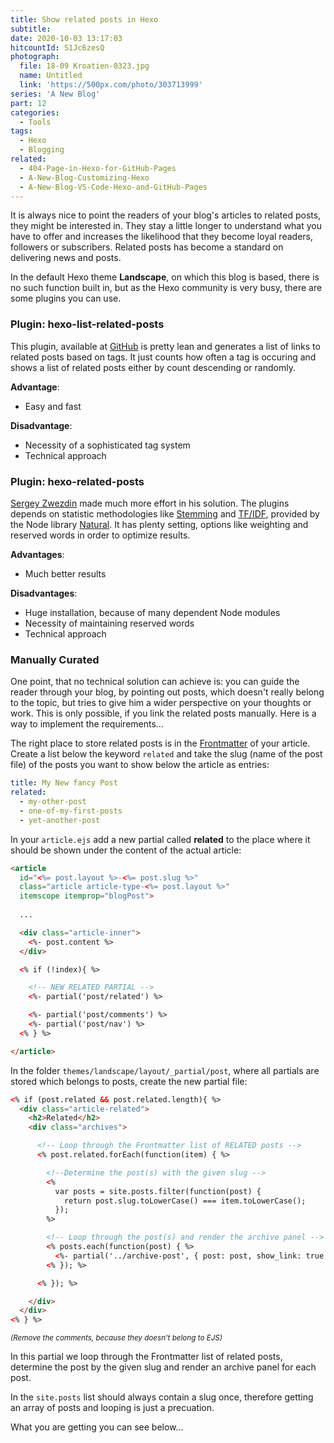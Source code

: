 ```yaml
---
title: Show related posts in Hexo
subtitle: 
date: 2020-10-03 13:17:03
hitcountId: S1Jc6zesQ
photograph:
  file: 18-09 Kroatien-0323.jpg
  name: Untitled
  link: 'https://500px.com/photo/303713999'
series: 'A New Blog'
part: 12
categories:
  - Tools
tags:
  - Hexo
  - Blogging
related:
  - 404-Page-in-Hexo-for-GitHub-Pages
  - A-New-Blog-Customizing-Hexo
  - A-New-Blog-VS-Code-Hexo-and-GitHub-Pages
---
```

It is always nice to point the readers of your blog's articles to related posts, they might be interested in. They stay a little longer to understand what you have to offer and increases the likelihood that they become loyal readers, followers or subscribers. Related posts has become a standard on delivering news and posts.

In the default Hexo theme **Landscape**, on which this blog is based, there is no such function built in, but as the Hexo community is very busy, there are some plugins you can use.

<!-- more -->

### Plugin: hexo-list-related-posts

This plugin, available at [GitHub](https://github.com/nkmk/hexo-list-related-posts) is pretty lean and generates a list of links to related posts based on tags. It just counts how often a tag is occuring and shows a list of related posts either by count descending or randomly.

**Advantage**:

* Easy and fast

**Disadvantage**:

* Necessity of a sophisticated tag system
* Technical approach

### Plugin: hexo-related-posts

[Sergey Zwezdin](https://github.com/sergeyzwezdin/hexo-related-posts) made much more effort in his solution. The plugins depends on statistic methodologies like [Stemming](https://en.wikipedia.org/wiki/Stemming) and [TF/IDF](https://en.wikipedia.org/wiki/Tf%E2%80%93idf), provided by the Node library [Natural](https://github.com/NaturalNode/natural). It has plenty setting, options like weighting and reserved words in order to optimize results.

**Advantages**:

* Much better results

**Disadvantages**:

* Huge installation, because of many dependent Node modules
* Necessity of maintaining reserved words
* Technical approach

### Manually Curated

One point, that no technical solution can achieve is: you can guide the reader through your blog, by pointing out posts, which doesn't really belong to the topic, but tries to give him a wider perspective on your thoughts or work. This is only possible, if you link the related posts manually. Here is a way to implement the requirements...

The right place to store related posts is in the [Frontmatter](https://hexo.io/docs/front-matter.html) of your article. Create a list below the keyword ``related`` and take the slug (name of the post file) of the posts you want to show below the article as entries:

```yaml
title: My New fancy Post
related:
  - my-other-post
  - one-of-my-first-posts
  - yet-another-post
```

In your ``article.ejs`` add a new partial called **related** to the place where it should be shown under the content of the actual article:

```html
<article 
  id="<%= post.layout %>-<%= post.slug %>" 
  class="article article-type-<%= post.layout %>" 
  itemscope itemprop="blogPost">
  
  ...

  <div class="article-inner">
    <%- post.content %>
  </div>

  <% if (!index){ %>

    <!-- NEW RELATED PARTIAL -->
    <%- partial('post/related') %>

    <%- partial('post/comments') %>
    <%- partial('post/nav') %>
  <% } %>

</article>
```

In the folder ``themes/landscape/layout/_partial/post``, where all partials are stored which belongs to posts, create the new partial file:

```html related.ejs "remove the comments, because they doesn't belong to EJS"
<% if (post.related && post.related.length){ %>
  <div class="article-related">
    <h2>Related</h2>
    <div class="archives">

      <!-- Loop through the Frontmatter list of RELATED posts -->  
      <% post.related.forEach(function(item) { %>

        <!--Determine the post(s) with the given slug -->  
        <%
          var posts = site.posts.filter(function(post) {
            return post.slug.toLowerCase() === item.toLowerCase();
          });
        %>

        <!-- Loop through the post(s) and render the archive panel -->
        <% posts.each(function(post) { %>
          <%- partial('../archive-post', { post: post, show_link: true }) %>
        <% }); %>

      <% }); %>

    </div>
  </div>
<% } %>
```

<small><em>(Remove the comments, because they doesn't belong to EJS)</em></small>

In this partial we loop through the Frontmatter list of related posts, determine the post by the given slug and render an archive panel for each post.

In the ``site.posts`` list should always contain a slug once, therefore getting an array of posts and looping is just a precuation.

What you are getting you can see below...